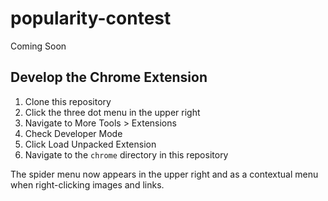 # popularity-contest
Coming Soon

## Develop the Chrome Extension

1. Clone this repository
2. Click the three dot menu in the upper right
3. Navigate to More Tools > Extensions
4. Check Developer Mode
5. Click Load Unpacked Extension
6. Navigate to the `chrome` directory in this repository

The spider menu now appears in the upper right and as a contextual menu when right-clicking images and links.